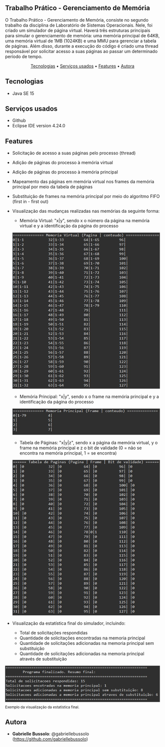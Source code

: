 ## Trabalho Prático - Gerenciamento de Memória
 
O Trabalho Prático - Gerenciamento de Memória, consiste no segundo trabalho da disciplina de Laboratório de Sistemas Operacionais. Nele, foi criado um simulador de página virtual.
Haverá três estruturas principais para simular o gerenciamento de memória: uma memória principal de 64KB, uma memória virtual de 1MB (1024KB) e uma MMU para gerenciar a tabela de páginas. Além disso, durante a execução do código é criado uma thread responsável por solicitar acesso a suas páginas ao passar um determinado período de tempo.

<p align="center">
 <a href="#tecnologias">Tecnologias</a> •
 <a href="#serviços-usados">Serviços usados</a> • 
 <a href="#features">Features</a> • 
 <a href="#autora">Autora</a>
</p>
 
## Tecnologias 
  
* Java SE 15
 
## Serviços usados
 
* Github
* Eclipse IDE version 4.24.0

## Features
 
* Solicitação de acesso a suas páginas pelo processo (thread)
* Adição de páginas do processo à memória virtual
* Adição de páginas do processo à memória principal
* Mapeamento das páginas em memória virtual nos frames da memória principal por meio da tabela de páginas
* Substituição de frames na memória principal por meio do algoritmo FIFO (first in - first out)
* Visualização das mudanças realizadas nas memórias da seguinte forma:
  * Memória Virtual: "x|y", sendo x o número da página na memória virtual e y a identificação da página do processo
  
  ![Imagem da execução do código](memoria_virtual.jpg )
  
  * Memória Principal: "x|y", sendo x o frame na memória principal e y a identificação da página do processo
  
  ![Imagem da execução do código](memoria_principal.jpg ) 
 
  * Tabela de Páginas: "x|y|z", sendo x a página da memória virtual, y o frame na memória principal e z o bit de validade (0 = não se encontra na memória principal, 1 = se encontra)
  
  ![Imagem da execução do código](tabela_paginas.jpg )   

* Visualização da estatística final do simulador, incluindo:
  * Total de solicitações respondidas
  * Quantidade de solicitações encontradas na memoria principal
  * Quantidade de solicitações adicionadas na memoria principal sem substituição
  * Quantidade de solicitações adicionadas na memoria principal através de substituição

![Imagem da impressão da estatística final durante a execução do código](estatistica.jpg )                                                                  
<sub>Exemplo da visualização da estatística final.</sub>  
 
## Autora
 
* **Gabrielle Bussolo**: @gabriellebussolo (https://github.com/gabriellebussolo)
